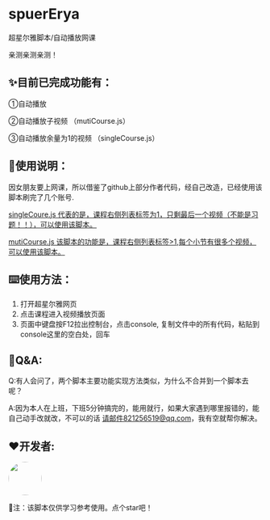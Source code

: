# spuerErya

超星尔雅脚本/自动播放网课

亲测亲测亲测！

## ✨目前已完成功能有：

①自动播放

②自动播放子视频 （mutiCourse.js）

③自动播放余量为1的视频 （singleCourse.js）

## 🌈使用说明：

因女朋友要上网课，所以借鉴了github上部分作者代码，经自己改造，已经使用该脚本刷完了几个账号.

<u>singleCoure.js 代表的是，课程右侧列表标签为1，只剩最后一个视频（不能是习题！！），可以使用该脚本。</u>

<u>mutiCourse.js 该脚本的功能是，课程右侧列表标签>1,每个小节有很多个视频，可以使用该脚本。</u>

## ⌨️使用方法：

1. 打开超星尔雅网页
2. 点击课程进入视频播放页面
3. 页面中键盘按F12拉出控制台，点击console, 复制文件中的所有代码，粘贴到console这里的空白处，回车

## 🤝Q&A:

Q:有人会问了，两个脚本主要功能实现方法类似，为什么不合并到一个脚本去呢？

A:因为本人在上班，下班5分钟搞完的，能用就行，如果大家遇到哪里报错的，能自己动手改就改，不可以的话 请邮件821256519@qq.com，我有空就帮你解决。

## ❤️开发者:
<div style="width:66px;height:66px;border-radius:50%;overflow:hidden">
   <a href="https://github.com/lwm98">
      <img src="https://avatars1.githubusercontent.com/u/48340898?s=460&u=78d39b7b7304e030eee7ab9aeec5b62fd792d253&v=4" width="66" height="66"/>
   </a>
</div>

🔗注：该脚本仅供学习参考使用。点个star吧！
